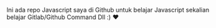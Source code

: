 Ini ada repo Javascript saya di Github untuk belajar Javascript sekalian belajar Gitlab/Github Command Dll :) ❤️

